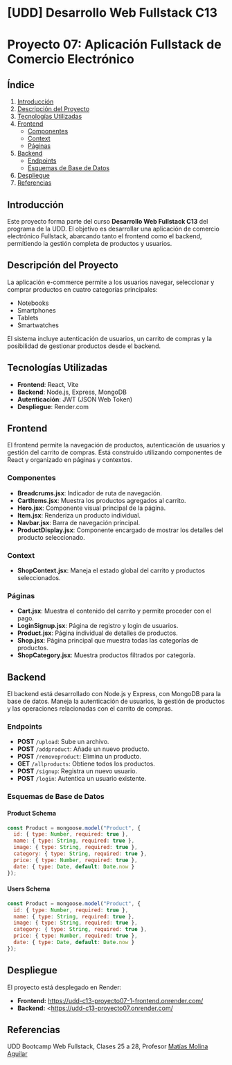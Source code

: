# [UDD] Desarrollo Web Fullstack C13

# Proyecto 07: Aplicación Fullstack de Comercio Electrónico

## Índice
1. [Introducción](#introducción)
2. [Descripción del Proyecto](#descripción-del-proyecto)
3. [Tecnologías Utilizadas](#tecnologías-utilizadas)
4. [Frontend](#frontend)
   - [Componentes](#componentes)
   - [Context](#context)
   - [Páginas](#páginas)
5. [Backend](#backend)
   - [Endpoints](#endpoints)
   - [Esquemas de Base de Datos](#esquemas-de-base-de-datos)
6. [Despliegue](#despliegue)
7. [Referencias](#referencias)

## Introducción
Este proyecto forma parte del curso **Desarrollo Web Fullstack C13** del programa de la UDD. El objetivo es desarrollar una aplicación de comercio electrónico Fullstack, abarcando tanto el frontend como el backend, permitiendo la gestión completa de productos y usuarios.

## Descripción del Proyecto
La aplicación e-commerce permite a los usuarios navegar, seleccionar y comprar productos en cuatro categorías principales:
- Notebooks
- Smartphones
- Tablets
- Smartwatches

El sistema incluye autenticación de usuarios, un carrito de compras y la posibilidad de gestionar productos desde el backend.

## Tecnologías Utilizadas
- **Frontend**: React, Vite
- **Backend**: Node.js, Express, MongoDB
- **Autenticación**: JWT (JSON Web Token)
- **Despliegue**: Render.com

## Frontend
El frontend permite la navegación de productos, autenticación de usuarios y gestión del carrito de compras. Está construido utilizando componentes de React y organizado en páginas y contextos.

### Componentes
- **Breadcrums.jsx**: Indicador de ruta de navegación.
- **CartItems.jsx**: Muestra los productos agregados al carrito.
- **Hero.jsx**: Componente visual principal de la página.
- **Item.jsx**: Renderiza un producto individual.
- **Navbar.jsx**: Barra de navegación principal.
- **ProductDisplay.jsx**: Componente encargado de mostrar los detalles del producto seleccionado.

### Context
- **ShopContext.jsx**: Maneja el estado global del carrito y productos seleccionados.

### Páginas
- **Cart.jsx**: Muestra el contenido del carrito y permite proceder con el pago.
- **LoginSignup.jsx**: Página de registro y login de usuarios.
- **Product.jsx**: Página individual de detalles de productos.
- **Shop.jsx**: Página principal que muestra todas las categorías de productos.
- **ShopCategory.jsx**: Muestra productos filtrados por categoría.

## Backend
El backend está desarrollado con Node.js y Express, con MongoDB para la base de datos. Maneja la autenticación de usuarios, la gestión de productos y las operaciones relacionadas con el carrito de compras.

### Endpoints
- **POST** `/upload`: Sube un archivo.
- **POST** `/addproduct`: Añade un nuevo producto.
- **POST** `/removeproduct`: Elimina un producto.
- **GET** `/allproducts`: Obtiene todos los productos.
- **POST** `/signup`: Registra un nuevo usuario.
- **POST** `/login`: Autentica un usuario existente.

### Esquemas de Base de Datos
#### Product Schema
```javascript
const Product = mongoose.model("Product", {
  id: { type: Number, required: true },
  name: { type: String, required: true },
  image: { type: String, required: true },
  category: { type: String, required: true },
  price: { type: Number, required: true },
  date: { type: Date, default: Date.now }
});
```

#### Users Schema
```javascript
const Product = mongoose.model("Product", {
  id: { type: Number, required: true },
  name: { type: String, required: true },
  image: { type: String, required: true },
  category: { type: String, required: true },
  price: { type: Number, required: true },
  date: { type: Date, default: Date.now }
});
```

## Despliegue
El proyecto está desplegado en Render:

- **Frontend:** <https://udd-c13-proyecto07-1-frontend.onrender.com/>
- **Backend:** <https://udd-c13-proyecto07.onrender.com/

## Referencias

UDD Bootcamp Web Fullstack, Clases 25 a 28, Profesor [Matías Molina Aguilar](https://udd-c13-proyecto07-1-frontend.onrender.com/)
